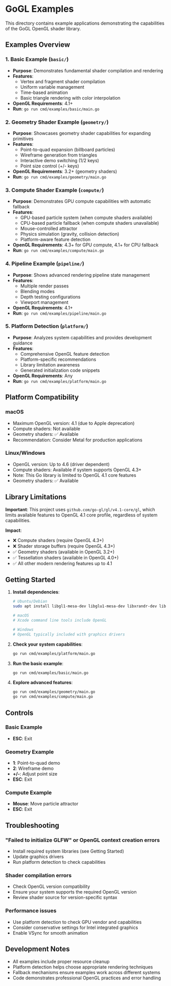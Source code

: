 # GoGL Examples

This directory contains example applications demonstrating the capabilities of the GoGL OpenGL shader library.

## Examples Overview

### 1. Basic Example (`basic/`)
- **Purpose**: Demonstrates fundamental shader compilation and rendering
- **Features**: 
  - Vertex and fragment shader compilation
  - Uniform variable management  
  - Time-based animation
  - Basic triangle rendering with color interpolation
- **OpenGL Requirements**: 4.1+
- **Run**: `go run cmd/examples/basic/main.go`

### 2. Geometry Shader Example (`geometry/`)
- **Purpose**: Showcases geometry shader capabilities for expanding primitives
- **Features**:
  - Point-to-quad expansion (billboard particles)
  - Wireframe generation from triangles
  - Interactive demo switching (1/2 keys)
  - Point size control (+/- keys)
- **OpenGL Requirements**: 3.2+ (geometry shaders)
- **Run**: `go run cmd/examples/geometry/main.go`

### 3. Compute Shader Example (`compute/`)
- **Purpose**: Demonstrates GPU compute capabilities with automatic fallback
- **Features**:
  - GPU-based particle system (when compute shaders available)
  - CPU-based particle fallback (when compute shaders unavailable)
  - Mouse-controlled attractor
  - Physics simulation (gravity, collision detection)
  - Platform-aware feature detection
- **OpenGL Requirements**: 4.3+ for GPU compute, 4.1+ for CPU fallback
- **Run**: `go run cmd/examples/compute/main.go`

### 4. Pipeline Example (`pipeline/`)
- **Purpose**: Shows advanced rendering pipeline state management
- **Features**:
  - Multiple render passes
  - Blending modes
  - Depth testing configurations
  - Viewport management
- **OpenGL Requirements**: 4.1+
- **Run**: `go run cmd/examples/pipeline/main.go`

### 5. Platform Detection (`platform/`)
- **Purpose**: Analyzes system capabilities and provides development guidance
- **Features**:
  - Comprehensive OpenGL feature detection
  - Platform-specific recommendations
  - Library limitation awareness
  - Generated initialization code snippets
- **OpenGL Requirements**: Any
- **Run**: `go run cmd/examples/platform/main.go`

## Platform Compatibility

### macOS
- Maximum OpenGL version: 4.1 (due to Apple deprecation)
- Compute shaders: Not available
- Geometry shaders: ✅ Available
- Recommendation: Consider Metal for production applications

### Linux/Windows
- OpenGL version: Up to 4.6 (driver dependent)
- Compute shaders: Available if system supports OpenGL 4.3+
- Note: This Go library is limited to OpenGL 4.1 core features
- Geometry shaders: ✅ Available

## Library Limitations

**Important**: This project uses `github.com/go-gl/gl/v4.1-core/gl`, which limits available features to OpenGL 4.1 core profile, regardless of system capabilities.

**Impact**:
- ❌ Compute shaders (require OpenGL 4.3+)
- ❌ Shader storage buffers (require OpenGL 4.3+)
- ✅ Geometry shaders (available in OpenGL 3.2+)
- ✅ Tessellation shaders (available in OpenGL 4.0+)
- ✅ All other modern rendering features up to 4.1

## Getting Started

1. **Install dependencies**:
   ```bash
   # Ubuntu/Debian
   sudo apt install libgl1-mesa-dev libglu1-mesa-dev libxrandr-dev libxinerama-dev libxcursor-dev libxi-dev

   # macOS
   # Xcode command line tools include OpenGL

   # Windows  
   # OpenGL typically included with graphics drivers
   ```

2. **Check your system capabilities**:
   ```bash
   go run cmd/examples/platform/main.go
   ```

3. **Run the basic example**:
   ```bash
   go run cmd/examples/basic/main.go
   ```

4. **Explore advanced features**:
   ```bash
   go run cmd/examples/geometry/main.go
   go run cmd/examples/compute/main.go
   ```

## Controls

### Basic Example
- **ESC**: Exit

### Geometry Example  
- **1**: Point-to-quad demo
- **2**: Wireframe demo
- **+/-**: Adjust point size
- **ESC**: Exit

### Compute Example
- **Mouse**: Move particle attractor
- **ESC**: Exit

## Troubleshooting

### "Failed to initialize GLFW" or OpenGL context creation errors
- Install required system libraries (see Getting Started)
- Update graphics drivers
- Run platform detection to check capabilities

### Shader compilation errors
- Check OpenGL version compatibility
- Ensure your system supports the required OpenGL version
- Review shader source for version-specific syntax

### Performance issues
- Use platform detection to check GPU vendor and capabilities
- Consider conservative settings for Intel integrated graphics
- Enable VSync for smooth animation

## Development Notes

- All examples include proper resource cleanup
- Platform detection helps choose appropriate rendering techniques
- Fallback mechanisms ensure examples work across different systems
- Code demonstrates professional OpenGL practices and error handling